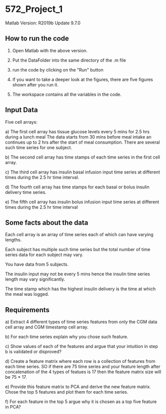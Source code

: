 # 572_Project_1

Matlab Version: R2019b Update 9.7.0

## How to run the code
1. Open Matlab with the above version. 

2. Put the DataFolder into the same directory of the .m file

3. run the code by clicking on the "Run" button

4. If you want to take a deeper look at the figures, there are five figures shown after you run it.

5. The workspace contains all the variables in the code.

## Input Data
Five cell arrays:

a) The first cell array has tissue glucose levels every 5 mins for 2.5 hrs during a lunch meal
The data starts from 30 mins before meal intake an continues up to 2 hrs after the start of meal
consumption. There are several such time series for one subject.

b) The second cell array has time stamps of each time series in the first cell array.

c) The third cell array has insulin basal infusion input time series at different times during the 2.5
hr time interval.

d) The fourth cell array has time stamps for each basal or bolus insulin delivery time series.

e) The fifth cell array has insulin bolus infusion input time series at different times during the 2.5 hr
time interval

## Some facts about the data
Each cell array is an array of time series each of which can have varying lengths.

Each subject has multiple such time series but the total number of time series data for each subject may
vary.

You have data from 5 subjects.

The insulin input may not be every 5 mins hence the insulin time series length may vary significantly.

The time stamp which has the highest insulin delivery is the time at which the meal was logged.

## Requirements
a) Extract 4 different types of time series features from only the CGM data cell array and CGM
timestamp cell array.

b) For each time series explain why you chose such feature.

c) Show values of each of the features and argue that your intuition in step b is validated or
disproved?

d) Create a feature matrix where each row is a collection of features from each time series. SO if
there are 75 time series and your feature length after concatenation of the 4 types of featues is
17 then the feature matrix size will be 75 * 17.

e) Provide this feature matrix to PCA and derive the new feature matrix. Chose the top 5 features
and plot them for each time series.

f) For each feature in the top 5 argue why it is chosen as a top five feature in PCA?
